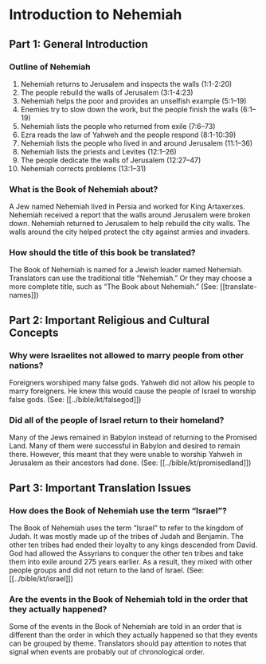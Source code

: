 # Introduction to Nehemiah

## Part 1: General Introduction

### Outline of Nehemiah

1. Nehemiah returns to Jerusalem and inspects the walls (1:1-2:20)
2. The people rebuild the walls of Jerusalem (3:1-4:23)
3. Nehemiah helps the poor and provides an unselfish example (5:1–19)
4. Enemies try to slow down the work, but the people finish the walls (6:1–19)
5. Nehemiah lists the people who returned from exile (7:6–73)
6. Ezra reads the law of Yahweh and the people respond (8:1-10:39)
7. Nehemiah lists the people who lived in and around Jerusalem (11:1–36)
8. Nehemiah lists the priests and Levites (12:1–26)
9. The people dedicate the walls of Jerusalem (12:27–47)
10. Nehemiah corrects problems (13:1–31)

### What is the Book of Nehemiah about?

A Jew named Nehemiah lived in Persia and worked for King Artaxerxes. Nehemiah received a report that the walls around Jerusalem were broken down. Nehemiah returned to Jerusalem to help rebuild the city walls. The walls around the city helped protect the city against armies and invaders.

### How should the title of this book be translated?

The Book of Nehemiah is named for a Jewish leader named Nehemiah. Translators can use the traditional title “Nehemiah.” Or they may choose a more complete title, such as “The Book about Nehemiah.” (See: [[translate-names]])

## Part 2: Important Religious and Cultural Concepts

### Why were Israelites not allowed to marry people from other nations?

Foreigners worshiped many false gods. Yahweh did not allow his people to marry foreigners. He knew this would cause the people of Israel to worship false gods. (See: [[../bible/kt/falsegod]])

### Did all of the people of Israel return to their homeland?

Many of the Jews remained in Babylon instead of returning to the Promised Land. Many of them were successful in Babylon and desired to remain there. However, this meant that they were unable to worship Yahweh in Jerusalem as their ancestors had done. (See: [[../bible/kt/promisedland]])

## Part 3: Important Translation Issues

### How does the Book of Nehemiah use the term “Israel”?

The Book of Nehemiah uses the term “Israel” to refer to the kingdom of Judah. It was mostly made up of the tribes of Judah and Benjamin. The other ten tribes had ended their loyalty to any kings descended from David. God had allowed the Assyrians to conquer the other ten tribes and take them into exile around 275 years earlier. As a result, they mixed with other people groups and did not return to the land of Israel. (See: [[../bible/kt/israel]])

### Are the events in the Book of Nehemiah told in the order that they actually happened?

Some of the events in the Book of Nehemiah are told in an order that is different than the order in which they actually happened so that they events can be grouped by theme. Translators should pay attention to notes that signal when events are probably out of chronological order.